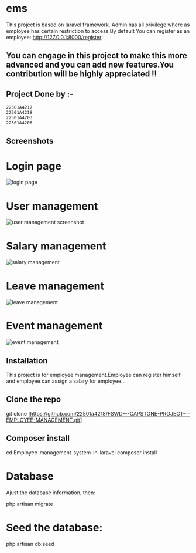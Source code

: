 # ems
This project is based on laravel framework.
Admin has all privilege where as employee has certain restriction to access.By default You can register as an employee:
http://127.0.0.1:8000/register

## You can engage in this project to make this more advanced and you can add new features.You contribution will be highly appreciated !!
## Project Done by :-
    22501A4217
    22501A4218
    22501A4203
    22501A4206
## Screenshots
# Login page
![login page](https://user-images.githubusercontent.com/15700384/56889193-7b21e100-6a95-11e9-8e5a-144050628106.png)

# User management
![user management screenshot](https://user-images.githubusercontent.com/15700384/56889471-1e72f600-6a96-11e9-9591-89faf0f20715.png)

# Salary management
![salary management](https://user-images.githubusercontent.com/15700384/56889637-a1944c00-6a96-11e9-9fef-efec4e27dc40.png)

# Leave management
![leave management](https://user-images.githubusercontent.com/15700384/56889755-ffc12f00-6a96-11e9-9886-571bbfa7b3e8.png)

# Event management
![event management](https://user-images.githubusercontent.com/15700384/56889858-634b5c80-6a97-11e9-9bd5-322a547f58cc.png)


## Installation
This project is for employee management.Employee can register himself and employee can assign a salary for employee...

## Clone the repo
git clone [https://github.com/22501a4218/FSWD---CAPSTONE-PROJECT---EMPLOYEE-MANAGEMENT.git]

## Composer install
cd Employee-management-system-in-laravel
composer install

# Database
Ajust the database information, then:

php artisan migrate

# Seed the database:

php artisan db:seed





